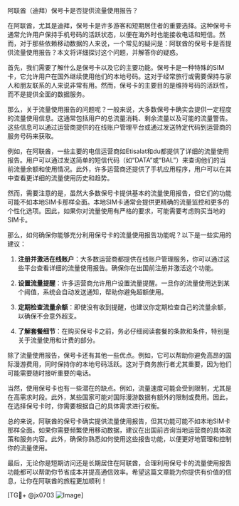 阿联酋（迪拜）保号卡是否提供流量使用报告？

在阿联酋，尤其是迪拜，保号卡是许多游客和短期居住者的重要选择。这种保号卡通常允许用户保持手机号码的活跃状态，以便在海外时也能接收电话和短信。然而，对于那些依赖移动数据的人来说，一个常见的疑问是：阿联酋的保号卡是否提供流量使用报告？本文将详细探讨这个问题，并解答你的疑惑。

首先，我们需要了解什么是保号卡以及它的主要功能。保号卡是一种特殊的SIM卡，它允许用户在国外继续使用他们的本地号码。这对于经常旅行或需要保持与家人和朋友联系的人来说非常有用。然而，保号卡的主要目的是维持号码的活跃性，而不是提供全面的数据服务。

那么，关于流量使用报告的问题呢？一般来说，大多数保号卡确实会提供一定程度的流量使用信息。这通常包括用户的总流量消耗、剩余流量以及可能的流量警告。这些信息可以通过运营商提供的在线账户管理平台或通过发送特定代码到运营商的服务号码来获取。

例如，在阿联酋，一些主要的电信运营商如Etisalat和du都提供了详细的流量使用报告。用户可以通过发送简单的短信代码（如“DATA”或“BAL”）来查询他们的当前流量余额和使用情况。此外，许多运营商还提供了手机应用程序，用户可以在其中查看更详细的流量使用历史和趋势。

然而，需要注意的是，虽然大多数保号卡提供基本的流量使用报告，但它们的功能可能不如本地SIM卡那样全面。本地SIM卡通常会提供更精确的流量监控和更多的个性化选项。因此，如果你对流量使用有严格的要求，可能需要考虑购买当地的SIM卡。

那么，如何确保你能够充分利用保号卡的流量使用报告功能呢？以下是一些实用的建议：

1. **注册并激活在线账户**：大多数运营商都提供在线账户管理服务，你可以通过这些平台查看详细的流量使用报告。确保你在出国前注册并激活这个功能。

2. **设置流量提醒**：许多运营商允许用户设置流量提醒。一旦你的流量使用达到某个阈值，系统会自动发送通知，帮助你避免超额使用。

3. **定期检查流量余额**：即使没有收到提醒，也建议你定期检查自己的流量余额，以确保不会意外超支。

4. **了解套餐细节**：在购买保号卡之前，务必仔细阅读套餐的条款和条件，特别是关于流量使用和计费的部分。

除了流量使用报告，保号卡还有其他一些优点。例如，它可以帮助你避免高昂的国际漫游费用，同时保持你的本地号码活跃。这对于商务旅行者尤其重要，因为他们可能需要随时接听重要的电话。

当然，使用保号卡也有一些潜在的缺点。例如，流量速度可能会受到限制，尤其是在高需求时段。此外，某些国家可能对国际漫游数据有额外的限制或费用。因此，在选择保号卡时，你需要根据自己的具体需求进行权衡。

总的来说，阿联酋的保号卡确实提供流量使用报告，但其功能可能不如本地SIM卡那样全面。如果你需要频繁使用移动数据，建议在出国前咨询当地运营商的具体政策和服务内容。此外，确保你熟悉如何使用这些报告功能，以便更好地管理和控制你的流量使用。

最后，无论你是短期访问还是长期居住在阿联酋，合理利用保号卡的流量使用报告功能都可以帮助你节省成本并提高通信效率。希望这篇文章能为你提供有价值的信息，让你在阿联酋的旅程更加顺利！

[TG💪+ @jx0703 ![Image](https://github.com/user-attachments/assets/dbca1d08-cadb-493c-b0ec-ad6f7a83f270)]